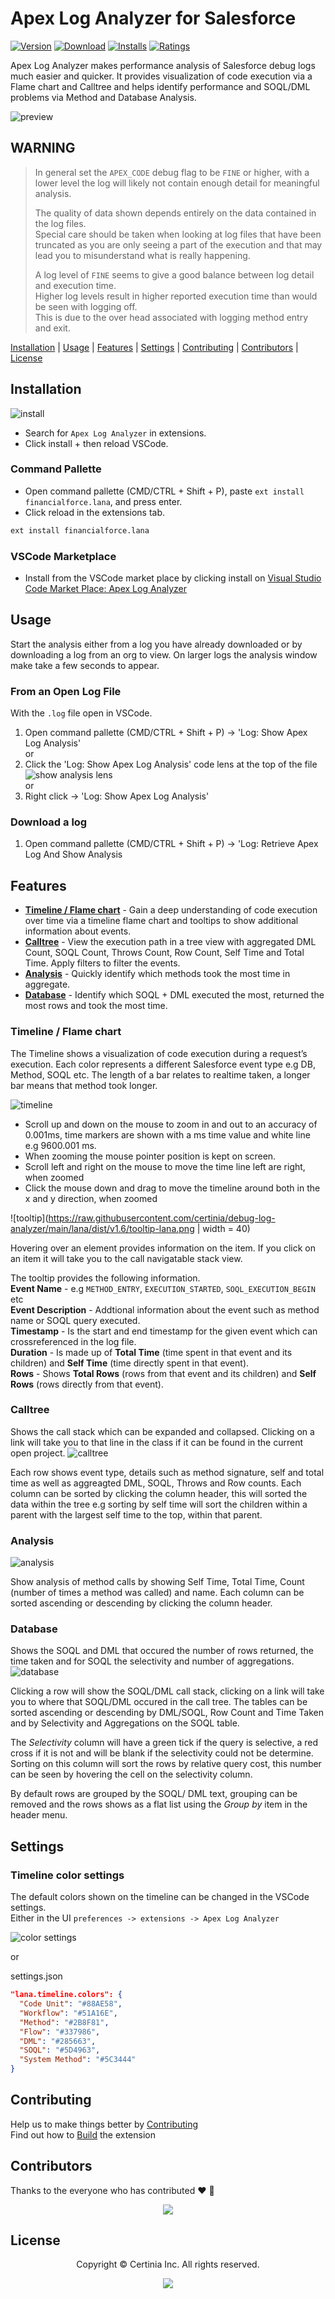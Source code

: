 # Apex Log Analyzer for Salesforce

[![Version](https://img.shields.io/visual-studio-marketplace/v/financialforce.lana)](https://marketplace.visualstudio.com/items?itemName=financialforce.lana)
[![Download](https://img.shields.io/visual-studio-marketplace/d/financialforce.lana)](https://marketplace.visualstudio.com/items?itemName=financialforce.lana)
[![Installs](https://img.shields.io/visual-studio-marketplace/i/financialforce.lana)](https://marketplace.visualstudio.com/items?itemName=financialforce.lana)
[![Ratings](https://img.shields.io/visual-studio-marketplace/r/financialforce.lana)](https://marketplace.visualstudio.com/items?itemName=financialforce.lana)

Apex Log Analyzer makes performance analysis of Salesforce debug logs much easier and quicker. It provides visualization of code execution via a Flame chart and Calltree and helps identify performance and SOQL/DML problems via Method and Database Analysis.

![preview](https://raw.githubusercontent.com/certinia/debug-log-analyzer/main/lana/dist/v1.6/lana-preview.gif)

## WARNING

> In general set the `APEX_CODE` debug flag to be `FINE` or higher, with a lower level the log will likely not contain enough detail for meaningful analysis.
>
> The quality of data shown depends entirely on the data contained in the log files.\
> Special care should be taken when looking at log files that have been truncated as you are only seeing a part of the execution and that may lead you to misunderstand what is really happening.
>
> A log level of `FINE` seems to give a good balance between log detail and execution time.\
> Higher log levels result in higher reported execution time than would be seen with logging off.\
> This is due to the over head associated with logging method entry and exit.

[Installation](#installation 'Go to Installation') |
[Usage](#usage 'Go to Usage') |
[Features](#features 'Go to Features') |
[Settings](#settings 'Go to Settings') |
[Contributing](#contributing 'Go to Contributing') |
[Contributors](#contributors 'Go to Contributors') |
[License](#license 'Go to License')

## Installation

![install](https://raw.githubusercontent.com/certinia/debug-log-analyzer/main/lana/dist/images/install-lana.png)

- Search for `Apex Log Analyzer` in extensions.
- Click install + then reload VSCode.

### Command Pallette

- Open command pallette (CMD/CTRL + Shift + P), paste `ext install financialforce.lana`, and press enter.
- Click reload in the extensions tab.

```sh
ext install financialforce.lana
```

### VSCode Marketplace

- Install from the VSCode market place by clicking install on [Visual Studio Code Market Place: Apex Log Analyzer](https://marketplace.visualstudio.com/items?itemName=financialforce.lana)

## Usage

Start the analysis either from a log you have already downloaded or by downloading a log from an org to view.
On larger logs the analysis window make take a few seconds to appear.

### From an Open Log File

With the `.log` file open in VSCode.

1. Open command pallette (CMD/CTRL + Shift + P) -> 'Log: Show Apex Log Analysis'\
   or
1. Click the 'Log: Show Apex Log Analysis' code lens at the top of the file\
   ![show analysis lens](https://raw.githubusercontent.com/certinia/debug-log-analyzer/main/lana/dist/v1.6/showanalysis-lens.png)\
   or
1. Right click -> 'Log: Show Apex Log Analysis'

### Download a log

1. Open command pallette (CMD/CTRL + Shift + P) -> 'Log: Retrieve Apex Log And Show Analysis

## Features

- [**Timeline / Flame chart**](#timeline--flame-chart) - Gain a deep understanding of code execution over time via a timeline flame chart and tooltips to show additional information about events.
- [**Calltree**](#calltree) - View the execution path in a tree view with aggregated DML Count, SOQL Count, Throws Count, Row Count, Self Time and Total Time. Apply filters to filter the events.
- [**Analysis**](#analysis) - Quickly identify which methods took the most time in aggregate.
- [**Database**](#database) - Identify which SOQL + DML executed the most, returned the most rows and took the most time.

### Timeline / Flame chart

The Timeline shows a visualization of code execution during a request’s execution. Each color represents a different Salesforce event type e.g DB, Method, SOQL etc. The length of a bar relates to realtime taken, a longer bar means that method took longer.

![timeline](https://raw.githubusercontent.com/certinia/debug-log-analyzer/main/lana/dist/v1.6/timeline-lana.png)

- Scroll up and down on the mouse to zoom in and out to an accuracy of 0.001ms, time markers are shown with a ms time value and white line e.g 9600.001 ms.
- When zooming the mouse pointer position is kept on screen.
- Scroll left and right on the mouse to move the time line left are right, when zoomed
- Click the mouse down and drag to move the timeline around both in the x and y direction, when zoomed

![tooltip](https://raw.githubusercontent.com/certinia/debug-log-analyzer/main/lana/dist/v1.6/tooltip-lana.png | width = 40)

Hovering over an element provides information on the item. If you click on an item it will take you to the call navigatable stack view.

The tooltip provides the following information.\
**Event Name** - e.g `METHOD_ENTRY`, `EXECUTION_STARTED`, `SOQL_EXECUTION_BEGIN` etc\
**Event Description** - Addtional information about the event such as method name or SOQL query executed.\
**Timestamp** - Is the start and end timestamp for the given event which can crossreferenced in the log file.\
**Duration** - Is made up of **Total Time** (time spent in that event and its children) and **Self Time** (time directly spent in that event).\
**Rows** - Shows **Total Rows** (rows from that event and its children) and **Self Rows** (rows directly from that event).

### Calltree

Shows the call stack which can be expanded and collapsed. Clicking on a link will take you to that line in the class if it can be found in the current open project.
![calltree](https://raw.githubusercontent.com/certinia/debug-log-analyzer/main/lana/dist/images/calltree-lana.png)

Each row shows event type, details such as method signature, self and total time as well as aggreagted DML, SOQL, Throws and Row counts.
Each column can be sorted by clicking the column header, this will sorted the data within the tree e.g sorting by self time will sort the children within a parent with the largest self time to the top, within that parent.

### Analysis

![analysis](https://raw.githubusercontent.com/certinia/debug-log-analyzer/main/lana/dist/images/analysis-lana.png)

Show analysis of method calls by showing Self Time, Total Time, Count (number of times a method was called) and name. Each column can be sorted ascending or descending by clicking the column header.

### Database

Shows the SOQL and DML that occured the number of rows returned, the time taken and for SOQL the selectivity and number of aggregations.
![database](https://raw.githubusercontent.com/certinia/debug-log-analyzer/main/lana/dist/v1.6/db-lana.png)

Clicking a row will show the SOQL/DML call stack, clicking on a link will take you to where that SOQL/DML occured in the call tree.
The tables can be sorted ascending or descending by DML/SOQL, Row Count and Time Taken and by Selectivity and Aggregations on the SOQL table.

The _Selectivity_ column will have a green tick if the query is selective, a red cross if it is not and will be blank if the selectivity could not be determine. Sorting on this column will sort the rows by relative query cost, this number can be seen by hovering the cell on the selectivity column.

By default rows are grouped by the SOQL/ DML text, grouping can be removed and the rows shows as a flat list using the _Group by_ item in the header menu.

## Settings

### Timeline color settings

The default colors shown on the timeline can be changed in the VSCode settings.\
Either in the UI `preferences -> extensions -> Apex Log Analyzer`

![color settings](https://raw.githubusercontent.com/certinia/debug-log-analyzer/main/lana/dist/images/settings-color-lana.png)

or

settings.json

```json
"lana.timeline.colors": {
  "Code Unit": "#88AE58",
  "Workflow": "#51A16E",
  "Method": "#2B8F81",
  "Flow": "#337986",
  "DML": "#285663",
  "SOQL": "#5D4963",
  "System Method": "#5C3444"
}
```

## Contributing

Help us to make things better by [Contributing](https://raw.githubusercontent.com/certinia/debug-log-analyzer/main/lana/CONTRIBUTING.md)\
Find out how to [Build](https://raw.githubusercontent.com/certinia/debug-log-analyzer/main/lana/BUILDING.md) the extension

## Contributors

Thanks to the everyone who has contributed &#10084; &#128591;

<p align="center">
  <a href="https://github.com/certinia/debug-log-analyzer/graphs/contributors">
    <img src="https://contrib.rocks/image?repo=certinia/debug-log-analyzer&max=25" />
  </a>
</p>

## License

<p align="center">
Copyright &copy; Certinia Inc. All rights reserved.
</p>
<p align="center">
  <a href="https://opensource.org/licenses/BSD-3-Clause">
    <img src="https://img.shields.io/badge/License-BSD_3--Clause-blue.svg?style=flat-square"/>
  </a>
</p>
